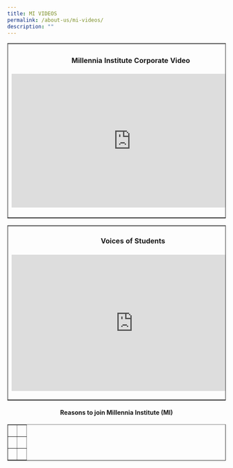 ```yaml
---
title: MI VIDEOS
permalink: /about-us/mi-videos/
description: ""
---
```

<table style="border-collapse: collapse; width: 100%;" border="1">
<tbody>
<tr>
<td style="width: 50%; text-align: center;">
<h4><strong>Millennia Institute Corporate Video</strong></h4>
	<p> <iframe width="550" height="309" src="https://www.youtube.com/embed/Wjt3FtojvFs" title="YouTube video player" frameborder="0" allow="accelerometer; autoplay; clipboard-write; encrypted-media; gyroscope; picture-in-picture; web-share" allowfullscreen></iframe>
<td style="width: 50%; text-align: center;">
<h4><strong>MI Teachers</strong></h4> 
	<p> <iframe width="560" height="315" src="https://www.youtube.com/embed/n4TYjyynEok" title="YouTube video player" frameborder="0" allow="accelerometer; autoplay; clipboard-write; encrypted-media; gyroscope; picture-in-picture; web-share" allowfullscreen></iframe></p>
</td>
</tr>
</tbody>
</table>
<table style="border-collapse: collapse; width: 100%;" border="1">
<tbody>
<tr>
<td style="width: 50%; text-align: center;">
<h4><strong>Voices of Students</strong></h4>
<p> <iframe width="560" height="315" src="https://www.youtube.com/embed/6ZyyBCblMbQ" title="YouTube video player" frameborder="0" allow="accelerometer; autoplay; clipboard-write; encrypted-media; gyroscope; picture-in-picture; web-share" allowfullscreen></iframe> </p>
<td style="width: 50%; text-align: center;">
<h4><strong>Defying the Odds</strong></h4>
<p> <iframe width="560" height="315" src="https://www.youtube.com/embed/LV3wOXCzsMc" title="YouTube video player" frameborder="0" allow="accelerometer; autoplay; clipboard-write; encrypted-media; gyroscope; picture-in-picture; web-share" allowfullscreen></iframe> </P>
</tr>
</tbody>
</table>
<h4 style="text-align: center;"><strong>Reasons to join Millennia Institute (MI)</strong></h4>
<table style="border-collapse: collapse; width: 100%;" border="1">
<tbody>
<tr>
<td style="width: 50%;">&nbsp;</td>
<td style="width: 50%;">&nbsp;</td>
</tr>
<tr>
<td style="width: 50%;">&nbsp;</td>
<td style="width: 50%;">&nbsp;</td>
</tr>
<tr>
<td style="width: 50%;">&nbsp;</td>
<td style="width: 50%;">&nbsp;</td>
</tr>
</tbody>
</table>